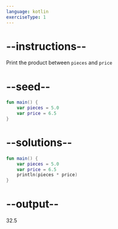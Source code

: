 ```yaml
---
language: kotlin
exerciseType: 1
---
```


# --instructions--

Print the product between `pieces` and `price`

# --seed--

```kotlin
fun main() {
    var pieces = 5.0
    var price = 6.5
}
```

# --solutions--

```kotlin
fun main() {
    var pieces = 5.0
    var price = 6.5
    println(pieces * price)
}
```

# --output--

32.5
